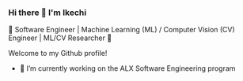 ### Hi there 👋  I'm Ikechi
🌟 Software Engineer | Machine Learning (ML) / Computer Vision (CV) Engineer | ML/CV Researcher 🌟

Welcome to my Github profile!

* 🔭 I’m currently working on the ALX Software Engineering program
<!--
**Bayzman/Bayzman** is a ✨ _special_ ✨ repository because its `README.md` (this file) appears on your GitHub profile.

Here are some ideas to get you started:

- 🔭 I’m currently working on the ALX Software Engineering program
- 🌱 I’m currently learning ...
- 👯 I’m looking to collaborate on ...
- 🤔 I’m looking for help with ...
- 💬 Ask me about ...
- 📫 How to reach me: ...
- 😄 Pronouns: ...
- ⚡ Fun fact: ...
-->
